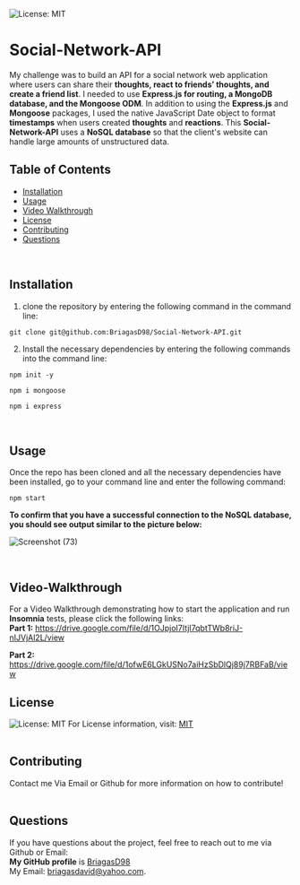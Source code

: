 ![License: MIT](https://img.shields.io/badge/License-MIT-yellow.svg) <br/>

# Social-Network-API
My challenge was to build an API for a social network web application where users can share their **thoughts, react to friends’ thoughts, and create a friend list**.
I needed to use **Express.js for routing, a MongoDB database, and the Mongoose ODM**. In addition to using the **Express.js** and **Mongoose** packages, I used the native JavaScript Date object to format **timestamps** when users created **thoughts** and **reactions**. This **Social-Network-API** uses a **NoSQL database**
so that the client's website can handle large amounts of unstructured data.

## Table of Contents
  * [Installation](#Installation)
  * [Usage](#Usage)
  * [Video Walkthrough](#Video-Walkthrough)
  * [License](#License)
  * [Contributing](#Contributing)
  * [Questions](#Questions)
  <br/>
  
  ## Installation
  1) clone the repository by entering the following command in the command line: <br/> 
  ```
  git clone git@github.com:BriagasD98/Social-Network-API.git
  ```
  2) Install the necessary dependencies by entering the following commands into the command line: <br/>
  ```
  npm init -y
  ```
  ```
  npm i mongoose
  ```
  ```
  npm i express
  ```
  <br/>
  
  ## Usage
  Once the repo has been cloned and all the necessary dependencies have been installed, go to your command line and enter the following command: <br/>
  ```
  npm start
  ```
  **To confirm that you have a successful connection to the NoSQL database, you should see output similar to the picture below:**<br/>
  
  ![Screenshot (73)](https://user-images.githubusercontent.com/83102464/133183193-13c3bf72-f4cc-419a-9fdd-bbe070250b95.png)

  <br/>

  ## Video-Walkthrough
  For a Video Walkthrough demonstrating how to start the application and run **Insomnia** tests, please click the following links: <br/>
  **Part 1:** https://drive.google.com/file/d/1OJpjoI7ItjI7qbtTWb8riJ-nIJVjAl2L/view
  <br/>
  
  **Part 2:** https://drive.google.com/file/d/1ofwE6LGkUSNo7aiHzSbDlQj89j7RBFaB/view
  <br/>
  
  ## License
  ![License: MIT](https://img.shields.io/badge/License-MIT-yellow.svg)
  For License information, visit:
  [MIT](https://opensource.org/licenses/MIT)
  <br/>
  <br/>
  ## Contributing
  Contact me Via Email or Github for more information on how to contribute!
  <br/>
  <br/>
  
  ## Questions  
  If you have questions about the project, feel free to reach out to me via Github or Email:
  <br/>
  **My GitHub profile** is [BriagasD98](https://github.com/BriagasD98)
  <br/>
  My Email: [briagasdavid@yahoo.com](mailto:briagasdavid@yahoo.com).
